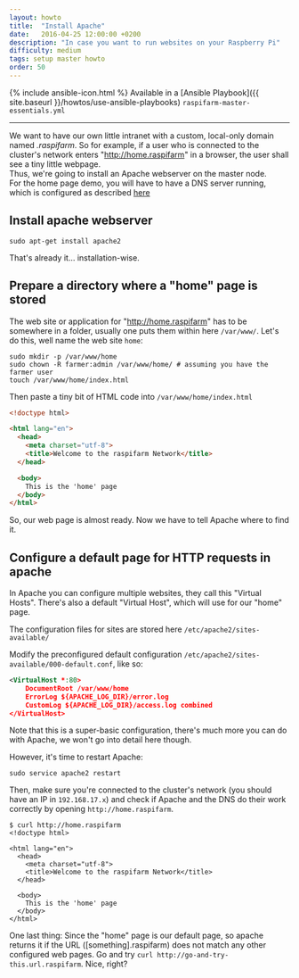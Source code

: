 ```yaml
---
layout: howto
title:  "Install Apache"
date:   2016-04-25 12:00:00 +0200
description: "In case you want to run websites on your Raspberry Pi"
difficulty: medium
tags: setup master howto
order: 50
---
```


{% include ansible-icon.html %} Available in a [Ansible Playbook]({{ site.baseurl }}/howtos/use-ansible-playbooks) `raspifarm-master-essentials.yml`

---

We want to have our own little intranet with a custom, local-only domain named _.raspifarm_. So for example, if a user who is connected to the cluster's network enters "http://home.raspifarm" in a browser, the user shall see a tiny little webpage.  
Thus, we're going to install an Apache webserver on the master node.  
For the home page demo, you will have to have a DNS server running, which is configured as described [here](/howto/install-dns-server)


## Install apache webserver

```shell
sudo apt-get install apache2
```

That's already it... installation-wise.

## Prepare a directory where a "home" page is stored

The web site or application for "http://home.raspifarm" has to be somewhere in a folder, usually one puts them within here `/var/www/`. Let's do this, well name the web site `home`:

```shell
sudo mkdir -p /var/www/home
sudo chown -R farmer:admin /var/www/home/ # assuming you have the farmer user
touch /var/www/home/index.html
```

Then paste a tiny bit of HTML code into `/var/www/home/index.html`

```html
<!doctype html>

<html lang="en">
  <head>
    <meta charset="utf-8">
    <title>Welcome to the raspifarm Network</title>
  </head>

  <body>
    This is the 'home' page
  </body>
</html>
```

So, our web page is almost ready. Now we have to tell Apache where to find it.


## Configure a default page for HTTP requests in apache

In Apache you can configure multiple websites, they call this "Virtual Hosts". There's also a default "Virtual Host", which will use for our "home" page.

The configuration files for sites are stored here `/etc/apache2/sites-available/`

Modify the preconfigured default configuration `/etc/apache2/sites-available/000-default.conf`, like so:

```xml
<VirtualHost *:80>
	DocumentRoot /var/www/home
	ErrorLog ${APACHE_LOG_DIR}/error.log
	CustomLog ${APACHE_LOG_DIR}/access.log combined
</VirtualHost>
```
Note that this is a super-basic configuration, there's much more you can do with Apache, we won't go into detail here though.

However, it's time to restart Apache:

```shell
sudo service apache2 restart
```

Then, make sure you're connected to the cluster's network (you should have an IP in `192.168.17.x`) and check if Apache and the DNS do their work correctly by opening `http://home.raspifarm`.

```shell
$ curl http://home.raspifarm
<!doctype html>

<html lang="en">
  <head>
    <meta charset="utf-8">
    <title>Welcome to the raspifarm Network</title>
  </head>

  <body>
    This is the 'home' page
  </body>
</html>
```

One last thing: Since the "home" page is our default page, so apache returns it if the URL ([something].raspifarm) does not match any other configured web pages. Go and try `curl http://go-and-try-this.url.raspifarm`. Nice, right?
